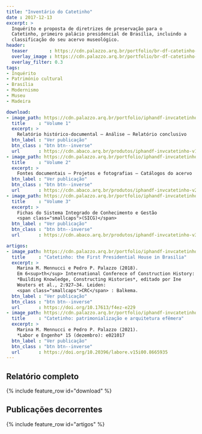 ```yaml
---
title: "Inventário do Catetinho"
date : 2017-12-13
excerpt: >
  Inquérito e proposta de diretrizes de preservação para o
  Catetinho, primeiro palácio presidencial de Brasília, incluindo a
  classificação do seu acervo museológico.
header:
  teaser        : https://cdn.palazzo.arq.br/portfolio/br-df-catetinho-ext-161029-pp-3099-teaser.jpg
  overlay_image : https://cdn.palazzo.arq.br/portfolio/br-df-catetinho-ext-161029-pp-3099.jpg
  overlay_filter: 0.3
tags:
- Inquérito
- Património cultural
- Brasília
- Modernismo
- Museu
- Madeira

download:
- image_path: https://cdn.palazzo.arq.br/portfolio/iphandf-invcatetinho-v1-teaser.jpg
  title     : "Volume 1"
  excerpt: >
    Relatório histórico-documental – Análise – Relatório conclusivo
  btn_label : "Ver publicação"
  btn_class : "btn btn--inverse"
  url       : https://cdn.abaco.arq.br/produtos/iphandf-invcatetinho-v1.pdf
- image_path: https://cdn.palazzo.arq.br/portfolio/iphandf-invcatetinho-v2-teaser.jpg
  title     : "Volume 2"
  excerpt: >
    Fontes documentais – Projetos e fotografias – Catálogos do acervo
  btn_label : "Ver publicação"
  btn_class : "btn btn--inverse"
  url       : https://cdn.abaco.arq.br/produtos/iphandf-invcatetinho-v2.pdf
- image_path: https://cdn.palazzo.arq.br/portfolio/iphandf-invcatetinho-v3-teaser.jpg
  title     : "Volume 3"
  excerpt: >
    Fichas do Sistema Integrado de Conhecimento e Gestão
    <span class="smallcaps">(SICG)</span>
  btn_label : "Ver publicação"
  btn_class : "btn btn--inverse"
  url       : https://cdn.abaco.arq.br/produtos/iphandf-invcatetinho-v3.pdf

artigos:
- image_path: https://cdn.palazzo.arq.br/portfolio/iphandf-invcatetinho-nov-d-4-4-b-2_514.jpg
  title     : "Catetinho: the First Presidential House in Brasilia"
  excerpt: >
    Marina M. Mennucci e Pedro P. Palazzo (2018).
    Em 6<sup>th</sup> International Conferece of Construction History:
    *Building Knowledge, Constructing Histories*, editado por Ine
    Wouters et al., 2:927–34. Leiden:
    <span class="smallcaps">CRC</span> : Balkema.
  btn_label : "Ver publicação"
  btn_class : "btn btn--inverse"
  url       : https://doi.org/10.17613/f4ez-e229
- image_path: https://cdn.palazzo.arq.br/portfolio/iphandf-invcatetinho-github-social-teaser.jpg
  title     : "Catetinho: patrimonialização e arquitetura efêmera"
  excerpt: >
    Marina M. Mennucci e Pedro P. Palazzo (2021).
    *Labor e Engenho* 15 (dezembro): e021017
  btn_label : "Ver publicação"
  btn_class : "btn btn--inverse"
  url       : https://doi.org/10.20396/labore.v15i00.8665935
---
```


## Relatório completo ##

{% include feature_row id="download" %}

## Publicações decorrentes ##

{% include feature_row id="artigos" %}

